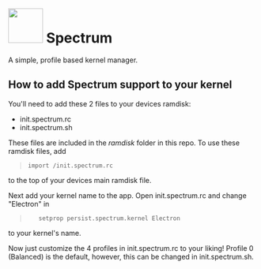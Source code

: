 # <img src="https://raw.githubusercontent.com/frap129/spectrum/master/app/src/main/res/mipmap-xxxhdpi/ic_launcher.png" width="70" height="70" /> Spectrum
A simple, profile based kernel manager.

## How to add Spectrum support to your kernel
You'll need to add these 2 files to your devices ramdisk:
- init.spectrum.rc
- init.spectrum.sh

These files are included in the _ramdisk_ folder in this repo. To use these ramdisk files, add
>     import /init.spectrum.rc

to the top of your devices main ramdisk file.

Next add your kernel name to the app. Open init.spectrum.rc and change "Electron" in
>        setprop persist.spectrum.kernel Electron

to your kernel's name.

Now just customize the 4 profiles in init.spectrum.rc to your liking! Profile 0 (Balanced) is the default, however, this can be changed in init.spectrum.sh.
